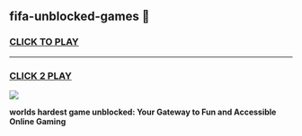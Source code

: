 
## fifa-unblocked-games 👋
<h3>
<a href="https://premium.freeplayer.one?title=fifa-unblocked-games&ref=14F">CLICK TO PLAY</a></h3>
<hr>

<h3>
<a href="https://premium.freeplayer.one?title=fifa-unblocked-games&ref=14F">CLICK 2 PLAY</a>
  
</h3>

<a href="https://premium.freeplayer.one?title=fifa-unblocked-games&ref=12F/"><img src="https://clearcache.store/games.png"></a>


**worlds hardest game unblocked: Your Gateway to Fun and Accessible Online Gaming**
